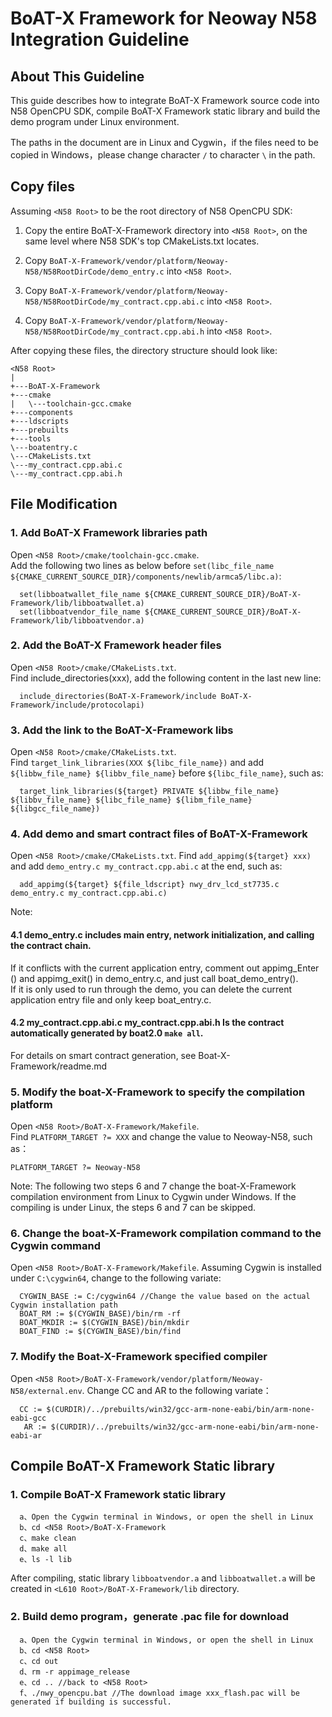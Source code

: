 # BoAT-X Framework for Neoway N58 Integration Guideline


## About This Guideline

This guide describes how to integrate BoAT-X Framework source code into N58 OpenCPU SDK, compile BoAT-X Framework static library and build the demo program under Linux environment.

The paths in the document are in Linux and Cygwin，if the files need to be copied in Windows，please change character `/` to character `\` in the path.

## Copy files

Assuming `<N58 Root>` to be the root directory of N58 OpenCPU SDK:

1. Copy the entire BoAT-X-Framework directory into `<N58 Root>`, on the same level where N58 SDK's top CMakeLists.txt locates.

2. Copy `BoAT-X-Framework/vendor/platform/Neoway-N58/N58RootDirCode/demo_entry.c` into `<N58 Root>`.

3. Copy `BoAT-X-Framework/vendor/platform/Neoway-N58/N58RootDirCode/my_contract.cpp.abi.c` into `<N58 Root>`.

3. Copy `BoAT-X-Framework/vendor/platform/Neoway-N58/N58RootDirCode/my_contract.cpp.abi.h` into `<N58 Root>`.


After copying these files, the directory structure should look like:

```
<N58 Root>
|  
+---BoAT-X-Framework  
+---cmake  
|   \---toolchain-gcc.cmake  
+---components  
+---ldscripts  
+---prebuilts  
+---tools  
\---boatentry.c  
\---CMakeLists.txt  
\---my_contract.cpp.abi.c  
\---my_contract.cpp.abi.h  
```


## File Modification

### 1. Add BoAT-X Framework libraries path

   Open `<N58 Root>/cmake/toolchain-gcc.cmake`.  
   Add the following two lines as below before `set(libc_file_name ${CMAKE_CURRENT_SOURCE_DIR}/components/newlib/armca5/libc.a)`:

      set(libboatwallet_file_name ${CMAKE_CURRENT_SOURCE_DIR}/BoAT-X-Framework/lib/libboatwallet.a)
      set(libboatvendor_file_name ${CMAKE_CURRENT_SOURCE_DIR}/BoAT-X-Framework/lib/libboatvendor.a)


### 2. Add the BoAT-X Framework header files
   Open `<N58 Root>/cmake/CMakeLists.txt`.  
   Find include_directories(xxx), add the following content in the last new line:

      include_directories(BoAT-X-Framework/include BoAT-X-Framework/include/protocolapi)


### 3. Add the link to the BoAT-X-Framework libs

   Open `<N58 Root>/cmake/CMakeLists.txt`.  
   Find `target_link_libraries(XXX ${libc_file_name})` and add `${libbw_file_name} ${libbv_file_name}` before `${libc_file_name}`, such as:

      target_link_libraries(${target} PRIVATE ${libbw_file_name} ${libbv_file_name} ${libc_file_name} ${libm_file_name} ${libgcc_file_name})


### 4. Add demo and smart contract files of BoAT-X-Framework
   Open `<N58 Root>/cmake/CMakeLists.txt`. 
   Find `add_appimg(${target} xxx)` and add `demo_entry.c my_contract.cpp.abi.c` at the end, such as:

      add_appimg(${target} ${file_ldscript} nwy_drv_lcd_st7735.c demo_entry.c my_contract.cpp.abi.c) 

Note:  
#### 4.1 demo_entry.c includes main entry, network initialization, and calling the contract chain.  
   If it conflicts with the current application entry, comment out appimg_Enter () and appimg_exit() in demo_entry.c, and just call boat_demo_entry().  
   If it is only used to run through the demo, you can delete the current application entry file and only keep boat_entry.c.  
#### 4.2 my_contract.cpp.abi.c my_contract.cpp.abi.h Is the contract automatically generated by boat2.0 `make all`.  
   For details on smart contract generation, see Boat-X-Framework/readme.md

### 5. Modify the boat-X-Framework to specify the compilation platform

   Open `<N58 Root>/BoAT-X-Framework/Makefile`.  
   Find `PLATFORM_TARGET ?= XXX` and change the value to Neoway-N58, such as：  
  	
	PLATFORM_TARGET ?= Neoway-N58  


Note: The following two steps 6 and 7 change the boat-X-Framework compilation environment from Linux to Cygwin under Windows. If the compiling is under Linux, the steps 6 and 7 can be skipped.


### 6. Change the boat-X-Framework compilation command to the Cygwin command

   Open `<N58 Root>/BoAT-X-Framework/Makefile`. Assuming Cygwin is installed under `C:\cygwin64`, change to the following variate: 
  	
      CYGWIN_BASE := C:/cygwin64 //Change the value based on the actual Cygwin installation path   
      BOAT_RM := $(CYGWIN_BASE)/bin/rm -rf  
      BOAT_MKDIR := $(CYGWIN_BASE)/bin/mkdir  
      BOAT_FIND := $(CYGWIN_BASE)/bin/find  

### 7. Modify the Boat-X-Framework specified compiler

   Open `<N58 Root>/BoAT-X-Framework/vendor/platform/Neoway-N58/external.env`. Change CC and AR to the following variate：

      CC := $(CURDIR)/../prebuilts/win32/gcc-arm-none-eabi/bin/arm-none-eabi-gcc  
  	   AR := $(CURDIR)/../prebuilts/win32/gcc-arm-none-eabi/bin/arm-none-eabi-ar  

## Compile BoAT-X Framework Static library

### 1. Compile BoAT-X Framework static library

      a、Open the Cygwin terminal in Windows, or open the shell in Linux 
      b、cd <N58 Root>/BoAT-X-Framework  
      c、make clean  
      d、make all  
      e、ls -l lib 

   After compiling, static library `libboatvendor.a` and `libboatwallet.a` will be created in `<L610 Root>/BoAT-X-Framework/lib` directory.


### 2. Build demo program，generate .pac file for download

      a、Open the Cygwin terminal in Windows, or open the shell in Linux 
      b、cd <N58 Root>  
      c、cd out  
      d、rm -r appimage_release  
      e、cd .. //back to <N58 Root> 
      f、./nwy_opencpu.bat //The download image xxx_flash.pac will be generated if building is successful.


